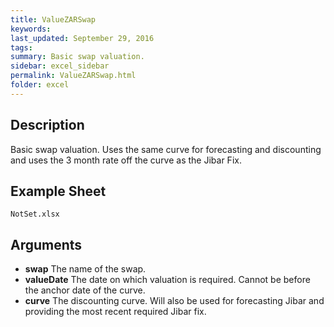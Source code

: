 ```yaml
---
title: ValueZARSwap
keywords:
last_updated: September 29, 2016
tags:
summary: Basic swap valuation.
sidebar: excel_sidebar
permalink: ValueZARSwap.html
folder: excel
---
```


## Description
Basic swap valuation.  Uses the same curve for forecasting and discounting and uses the 3 month rate off the curve as the Jibar Fix.

<!--HUMAN EDIT START-->

<!--## Details-->

<!--HUMAN EDIT END-->

## Example Sheet

    NotSet.xlsx

## Arguments

* **swap** The name of the swap.
* **valueDate** The date on which valuation is required.  Cannot be before the anchor date of the curve.
* **curve** The discounting curve.  Will also be used for forecasting Jibar and providing the most recent required Jibar fix.

<!--HUMAN EDIT START-->

<!--## Validation-->

<!--HUMAN EDIT END-->


